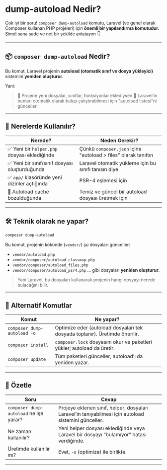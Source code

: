 # dump-autoload Nedir?

Çok iyi bir soru! `composer dump-autoload` komutu, Laravel (ve genel olarak Composer kullanan PHP projeleri) için **önemli bir yapılandırma komutudur.**
Şimdi sana sade ve net bir şekilde anlatayım 👇

---

## 📦 `composer dump-autoload` Nedir?

Bu komut, Laravel projenin **autoload (otomatik sınıf ve dosya yükleyici)** sistemini **yeniden oluşturur**.

Yani:

> 📁 Projene yeni dosyalar, sınıflar, fonksiyonlar eklediysen
> 🧠 Laravel’in bunları otomatik olarak bulup çalıştırabilmesi için "autoload listesi"ni günceller.

---

## 🧰 Nerelerde Kullanılır?

| Nerede?                                        | Neden Gerekir?                                                 |
| ---------------------------------------------- | -------------------------------------------------------------- |
| ✅ Yeni bir `helper.php` dosyası eklediğinde   | Çünkü `composer.json` içine "autoload > files" olarak tanıttın |
| ✅ Yeni bir sınıf/sınıf dosyası oluşturduğunda | Laravel otomatik yükleme için bu sınıfı tanısın diye           |
| ✅ `app/` klasöründe yeni dizinler açtığında   | PSR-4 eşlemesi için                                            |
| 🧹 Autoload cache bozulduğunda                 | Temiz ve güncel bir autoload dosyası üretmek için              |

---

## 🛠️ Teknik olarak ne yapar?

```bash
composer dump-autoload
```

Bu komut, projenin kökünde (`vendor/`) şu dosyaları günceller:

- `vendor/autoload.php`
- `vendor/composer/autoload_classmap.php`
- `vendor/composer/autoload_files.php`
- `vendor/composer/autoload_psr4.php`
  ... gibi dosyaları **yeniden oluşturur**.

> Yani Laravel, bu dosyaları kullanarak projenin hangi dosyayı nerede bulacağını bilir.

---

## 🔁 Alternatif Komutlar

| Komut                       | Ne yapar?                                                                   |
| --------------------------- | --------------------------------------------------------------------------- |
| `composer dump-autoload -o` | Optimize eder (autoload dosyaları tek dosyada toplanır). Üretimde önerilir. |
| `composer install`          | `composer.lock` dosyasını okur ve paketleri yükler; autoload da üretir.     |
| `composer update`           | Tüm paketleri günceller, autoload’ı da yeniden yazar.                       |

---

## 📌 Özetle

| Soru                                   | Cevap                                                                                                |
| -------------------------------------- | ---------------------------------------------------------------------------------------------------- |
| `composer dump-autoload` ne işe yarar? | Projeye eklenen sınıf, helper, dosyaları Laravel’in tanıyabilmesi için autoload sistemini günceller. |
| Ne zaman kullanılır?                   | Yeni helper dosyası eklediğinde veya Laravel bir dosyayı “bulamıyor” hatası verdiğinde.              |
| Üretimde kullanılır mı?                | Evet, `-o` (optimize) ile birlikte.                                                                  |

---
